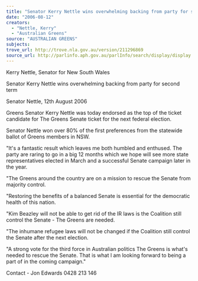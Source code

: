 ```yaml
---
title: "Senator Kerry Nettle wins overwhelming backing from party for second term."
date: "2006-08-12"
creators:
  - "Nettle, Kerry"
  - "Australian Greens"
source: "AUSTRALIAN GREENS"
subjects:
trove_url: http://trove.nla.gov.au/version/211296869
source_url: http://parlinfo.aph.gov.au/parlInfo/search/display/display.w3p;query=Id%3A%22media/pressrel/Y5LK6%22
---
```


 Kerry Nettle, Senator for New South Wales 

 

 Senator Kerry Nettle wins overwhelming  backing from party for second term  

 

 Senator Nettle, 12th August 2006   

 Greens Senator Kerry Nettle was today endorsed as the top of the ticket candidate for  The Greens Senate ticket for the next federal election.    

 Senator Nettle won over 80% of the first preferences from the statewide ballot of  Greens members in NSW.    

 "It's a fantastic result which leaves me both humbled and enthused. The party are  raring to go in a big 12 months which we hope will see more state representatives  elected in March and a successful Senate campaign later in the year.    

 "The Greens around the country are on a mission to rescue the Senate from majority  control.    

 "Restoring the benefits of a balanced Senate is essential for the democratic health of  this nation.    

 "Kim Beazley will not be able to get rid of the IR laws is the Coalition still control the  Senate - The Greens are needed.    

 "The inhumane refugee laws will not be changed if the Coalition still control the  Senate after the next election.    

 "A strong vote for the third force in Australian politics The Greens is what's needed to  rescue the Senate. That is what I am looking forward to being a part of in the coming  campaign."    

 Contact - Jon Edwards 0428 213 146 

